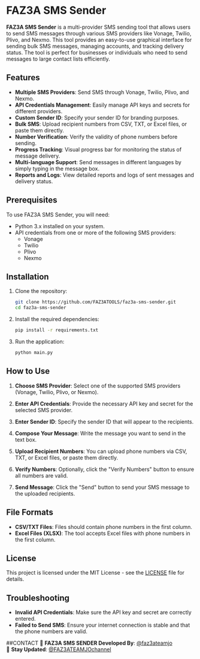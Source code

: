 # FAZ3A SMS Sender

**FAZ3A SMS Sender** is a multi-provider SMS sending tool that allows users to send SMS messages through various SMS providers like Vonage, Twilio, Plivo, and Nexmo. This tool provides an easy-to-use graphical interface for sending bulk SMS messages, managing accounts, and tracking delivery status. The tool is perfect for businesses or individuals who need to send messages to large contact lists efficiently.

## Features

- **Multiple SMS Providers**: Send SMS through Vonage, Twilio, Plivo, and Nexmo.
- **API Credentials Management**: Easily manage API keys and secrets for different providers.
- **Custom Sender ID**: Specify your sender ID for branding purposes.
- **Bulk SMS**: Upload recipient numbers from CSV, TXT, or Excel files, or paste them directly.
- **Number Verification**: Verify the validity of phone numbers before sending.
- **Progress Tracking**: Visual progress bar for monitoring the status of message delivery.
- **Multi-language Support**: Send messages in different languages by simply typing in the message box.
- **Reports and Logs**: View detailed reports and logs of sent messages and delivery status.

## Prerequisites

To use FAZ3A SMS Sender, you will need:

- Python 3.x installed on your system.
- API credentials from one or more of the following SMS providers:
  - Vonage
  - Twilio
  - Plivo
  - Nexmo

## Installation

1. Clone the repository:
   ```bash
   git clone https://github.com/FAZ3ATOOLS/faz3a-sms-sender.git
   cd faz3a-sms-sender
   ```

2. Install the required dependencies:
   ```bash
   pip install -r requirements.txt
   ```

3. Run the application:
   ```bash
   python main.py
   ```

## How to Use

1. **Choose SMS Provider**: Select one of the supported SMS providers (Vonage, Twilio, Plivo, or Nexmo).
   
2. **Enter API Credentials**: Provide the necessary API key and secret for the selected SMS provider.

3. **Enter Sender ID**: Specify the sender ID that will appear to the recipients.

4. **Compose Your Message**: Write the message you want to send in the text box.

5. **Upload Recipient Numbers**: You can upload phone numbers via CSV, TXT, or Excel files, or paste them directly.

6. **Verify Numbers**: Optionally, click the "Verify Numbers" button to ensure all numbers are valid.

7. **Send Message**: Click the "Send" button to send your SMS message to the uploaded recipients.

## File Formats

- **CSV/TXT Files**: Files should contain phone numbers in the first column.
- **Excel Files (XLSX)**: The tool accepts Excel files with phone numbers in the first column.

## License

This project is licensed under the MIT License - see the [LICENSE](LICENSE) file for details.

## Troubleshooting

- **Invalid API Credentials**: Make sure the API key and secret are correctly entered.
- **Failed to Send SMS**: Ensure your internet connection is stable and that the phone numbers are valid.


##CONTACT
🔗 **FAZ3A SMS SENDER Developed By**: [@faz3ateamjo](https://t.me/faz3ateamjo)  
📢 **Stay Updated**: [@FAZ3ATEAMJOchannel](https://t.me/FAZ3ATEAMJOchannel)
